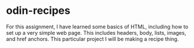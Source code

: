 # odin-recipes
For this assignment, I have learned some basics of HTML, including how to 
set up a very simple web page. This includes headers, body, lists, images, 
and href anchors. This particular project I will be making a recipe thing.